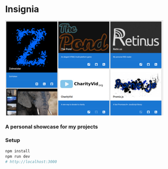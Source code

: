 # Insignia

![insignia](./src/images/insignia.png)

### A personal showcase for my projects

### Setup

```bash
npm install
npm run dev
# http://localhost:3000
```
